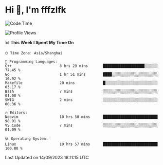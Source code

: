 # Hi 👋, I'm fffzlfk

<!--START_SECTION:waka-->
![Code Time](http://img.shields.io/badge/Code%20Time-403%20hrs%2055%20mins-blue)

![Profile Views](http://img.shields.io/badge/Profile%20Views-0-blue)

📊 **This Week I Spent My Time On** 

```text
🕑︎ Time Zone: Asia/Shanghai

💬 Programming Languages: 
C++                      8 hrs 29 mins       ███████████████████░░░░░░   77.45 % 
Go                       1 hr 51 mins        ████░░░░░░░░░░░░░░░░░░░░░   16.92 % 
Makefile                 20 mins             █░░░░░░░░░░░░░░░░░░░░░░░░   03.17 % 
Bash                     7 mins              ░░░░░░░░░░░░░░░░░░░░░░░░░   01.08 % 
SWIG                     2 mins              ░░░░░░░░░░░░░░░░░░░░░░░░░   00.36 % 

🔥 Editors: 
Neovim                   10 hrs 50 mins      █████████████████████████   98.91 % 
VS Code                  7 mins              ░░░░░░░░░░░░░░░░░░░░░░░░░   01.09 % 

💻 Operating System: 
Linux                    10 hrs 57 mins      █████████████████████████   100.00 % 
```


 Last Updated on 14/09/2023 18:11:15 UTC
<!--END_SECTION:waka-->
